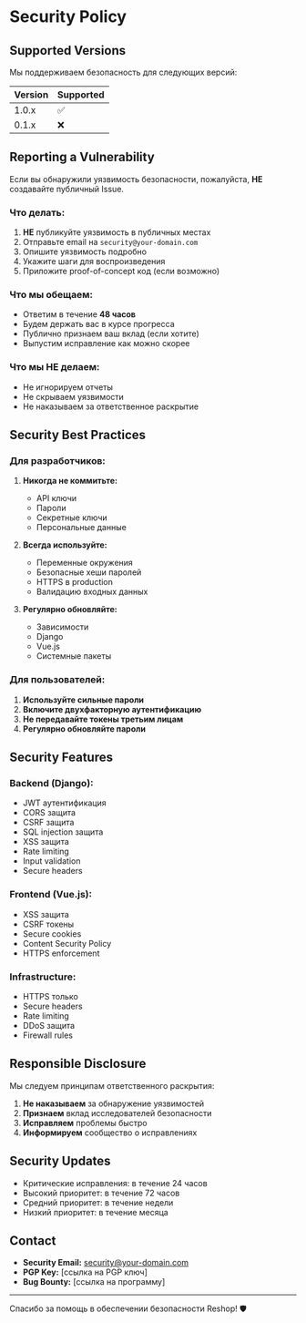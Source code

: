 # Security Policy

## Supported Versions

Мы поддерживаем безопасность для следующих версий:

| Version | Supported          |
| ------- | ------------------ |
| 1.0.x   | :white_check_mark: |
| 0.1.x   | :x:                |

## Reporting a Vulnerability

Если вы обнаружили уязвимость безопасности, пожалуйста, **НЕ** создавайте публичный Issue.

### Что делать:

1. **НЕ** публикуйте уязвимость в публичных местах
2. Отправьте email на `security@your-domain.com`
3. Опишите уязвимость подробно
4. Укажите шаги для воспроизведения
5. Приложите proof-of-concept код (если возможно)

### Что мы обещаем:

- Ответим в течение **48 часов**
- Будем держать вас в курсе прогресса
- Публично признаем ваш вклад (если хотите)
- Выпустим исправление как можно скорее

### Что мы НЕ делаем:

- Не игнорируем отчеты
- Не скрываем уязвимости
- Не наказываем за ответственное раскрытие

## Security Best Practices

### Для разработчиков:

1. **Никогда не коммитьте:**
   - API ключи
   - Пароли
   - Секретные ключи
   - Персональные данные

2. **Всегда используйте:**
   - Переменные окружения
   - Безопасные хеши паролей
   - HTTPS в production
   - Валидацию входных данных

3. **Регулярно обновляйте:**
   - Зависимости
   - Django
   - Vue.js
   - Системные пакеты

### Для пользователей:

1. **Используйте сильные пароли**
2. **Включите двухфакторную аутентификацию**
3. **Не передавайте токены третьим лицам**
4. **Регулярно обновляйте пароли**

## Security Features

### Backend (Django):

- JWT аутентификация
- CORS защита
- CSRF защита
- SQL injection защита
- XSS защита
- Rate limiting
- Input validation
- Secure headers

### Frontend (Vue.js):

- XSS защита
- CSRF токены
- Secure cookies
- Content Security Policy
- HTTPS enforcement

### Infrastructure:

- HTTPS только
- Secure headers
- Rate limiting
- DDoS защита
- Firewall rules

## Responsible Disclosure

Мы следуем принципам ответственного раскрытия:

1. **Не наказываем** за обнаружение уязвимостей
2. **Признаем** вклад исследователей безопасности
3. **Исправляем** проблемы быстро
4. **Информируем** сообщество о исправлениях

## Security Updates

- Критические исправления: в течение 24 часов
- Высокий приоритет: в течение 72 часов
- Средний приоритет: в течение недели
- Низкий приоритет: в течение месяца

## Contact

- **Security Email:** security@your-domain.com
- **PGP Key:** [ссылка на PGP ключ]
- **Bug Bounty:** [ссылка на программу]

---

Спасибо за помощь в обеспечении безопасности Reshop! 🛡️

